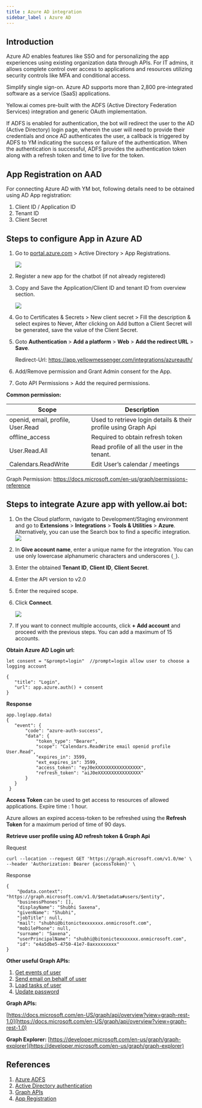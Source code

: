 ```yaml
---
title : Azure AD integration
sidebar_label : Azure AD
---
```

## Introduction
Azure AD enables features like SSO and for personalizing the app experiences using existing organization data through APIs. For IT admins, it allows complete control over access to applications and resources utilizing security controls like MFA and conditional access.

Simplify single sign-on. Azure AD supports more than 2,800 pre-integrated software as a service (SaaS) applications.

Yellow.ai comes pre-built with the ADFS (Active Directory Federation Services) integration and generic OAuth implementation.

If ADFS is enabled for authentication, the bot will redirect the user to the AD (Active Directory) login page, wherein the user will need to provide their credentials and once AD authenticates the user, a callback is triggered by ADFS to YM indicating the success or failure of the authentication. When the authentication is successful, ADFS provides the authentication token along with a refresh token and time to live for the token.



## App Registration on AAD

For connecting Azure AD with YM bot, following details need to be obtained using AD App registration:

1. Client ID / Application ID
2. Tenant ID
3. Client Secret


## Steps to configure App in Azure AD

1. Go to [portal.azure.com](https://portal.azure.com/) > Active Directory > App Registrations.

   ![](https://i.imgur.com/CcHq8fL.png)


2. Register a new app for the chatbot (if not already registered)

3. Copy and Save the Application/Client ID and tenant ID from overview section.


   ![](https://i.imgur.com/CcHq8fL.png)


4. Go to Certificates & Secrets > New client secret > Fill the description & select expires to Never, After clicking on Add button a Client Secret will be generated, save the value of the Client Secret.

5. Goto **Authentication** > **Add a platform** > **Web** > **Add the redirect URL** > **Save**.

   Redirect-Url: https://app.yellowmessenger.com/integrations/azureauth/

6. Add/Remove permission and Grant Admin consent for the App.

7. Goto API Permissions > Add the required permissions.


**Common permission:**

| Scope                             | Description                                                    |
| --------------------------------- | -------------------------------------------------------------- |
| openid, email, profile, User.Read | Used to retrieve login details & their profile using Graph Api |
| offline_access                    | Required to obtain refresh token                               |
| User.Read.All                     | Read profile of all the user in the tenant.                    |
| Calendars.ReadWrite               | Edit User’s calendar / meetings                                |

Graph Permission: https://docs.microsoft.com/en-us/graph/permissions-reference


## Steps to integrate Azure app with yellow.ai bot:
1. On the Cloud platform, navigate to Development/Staging environment and go to **Extensions** > **Integrations** > **Tools & Utilities** > **Azure**. Alternatively, you can use the Search box to find a specific integration.
   ![](https://i.imgur.com/UG4GJpt.png)

2. In **Give account name**, enter a unique name for the integration. You can use only lowercase alphanumeric characters and underscores (`_`).
3. Enter the obtained **Tenant ID**, **Client ID**, **Client Secret**.
3. Enter the API version to v2.0
4. Enter the required scope.
5. Click **Connect**.


   ![](https://i.imgur.com/IfoUcrn.png)

5. If you want to connect multiple accounts, click **+ Add account** and proceed with the previous steps. You can add a maximum of 15 accounts.



**Obtain Azure AD** **Login url:**

    let consent = "&prompt=login"  //prompt=login allow user to choose a logging account

    {
       "title": "Login",
       "url": app.azure.auth() + consent                     
    }

**Response**

    app.log(app.data)
    {
       "event": {
           "code": "azure-auth-success",
           "data": {
               "token_type": "Bearer",
               "scope": "Calendars.ReadWrite email openid profile User.Read",
               "expires_in": 3599,
               "ext_expires_in": 3599,
               "access_token": "eyJ0eXXXXXXXXXXXXXXXXX",
               "refresh_token": "aiJ0eXXXXXXXXXXXXXXXX"
           }
       }
     }

**Access Token** can be used to get access to resources of allowed applications.
Expire time : 1 hour.

Azure allows an expired access-token to be refreshed using the **Refresh Token** for a maximum period of time of 90 days.

**Retrieve user profile using AD refresh token & Graph Api**

Request

    curl --location --request GET 'https://graph.microsoft.com/v1.0/me' \
    --header 'Authorization: Bearer {accessToken}' \

Response

    {
        "@odata.context": "https://graph.microsoft.com/v1.0/$metadata#users/$entity",
        "businessPhones": [],
        "displayName": "Shubhi Saxena",
        "givenName": "Shubhi",
        "jobTitle": null,
        "mail": "shubhi@bitonictexxxxxxx.onmicrosoft.com",
        "mobilePhone": null,
        "surname": "Saxena",
        "userPrincipalName": "shubhi@bitonictexxxxxxx.onmicrosoft.com",
        "id": "e4a5dbe5-4750-41e7-8axxxxxxxxx"
    }

**Other useful Graph APIs:**

1. [Get events of user](https://docs.microsoft.com/en-us/graph/api/user-list-events?view=graph-rest-1.0&tabs=http)
2. [Send email on behalf of user](https://docs.microsoft.com/en-us/graph/api/user-sendmail?view=graph-rest-1.0&tabs=http)
3. [Load tasks of user](https://docs.microsoft.com/en-us/graph/api/planneruser-list-tasks?view=graph-rest-1.0&tabs=http)
4. [Update password](https://docs.microsoft.com/en-us/graph/api/resources/passwordprofile?view=graph-rest-1.0)

**Graph APIs:**
 
 [https://docs.microsoft.com/en-US/graph/api/overview?view=graph-rest-1.0](https://docs.microsoft.com/en-US/graph/api/overview?view=graph-rest-1.0)

**Graph Explorer:** [https://developer.microsoft.com/en-us/graph/graph-explorer](https://developer.microsoft.com/en-us/graph/graph-explorer)


## References
1. [Azure ADFS](https://docs.microsoft.com/en-us/windows-server/identity/ad-fs/overview/whats-new-active-directory-federation-services-windows-server)
2. [Active Directory authentication](https://docs.microsoft.com/en-us/microsoftteams/platform/tabs/how-to/authentication/auth-flow-tab)
3. [Graph APIs](https://docs.microsoft.com/en-US/graph/api/overview?view=graph-rest-1.0)
4. [App Registration](https://docs.microsoft.com/en-us/azure/active-directory/develop/quickstart-register-app)
